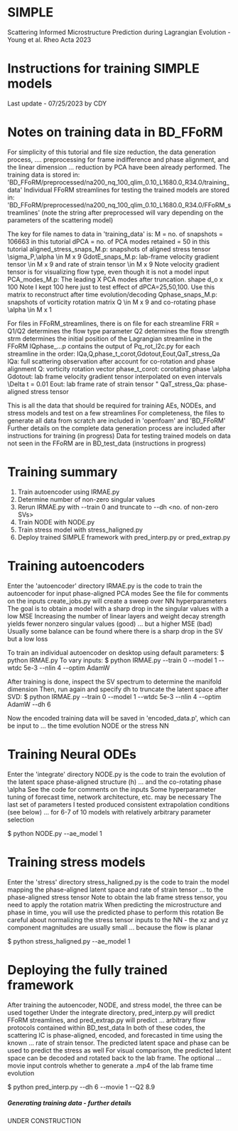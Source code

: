 # SIMPLE
Scattering Informed Microstructure Prediction during Lagrangian Evolution - Young et al. Rheo Acta 2023

# Instructions for training SIMPLE models

Last update - 07/25/2023 by CDY

# Notes on training data in BD_FFoRM #####

For simplicity of this tutorial and file size reduction, the data generation process, ....
preprocessing for frame indifference and phase alignment, and the linear dimension ...
reduction by PCA have been already performed.
The training data is stored in: 'BD_FFoRM/preprocessed/na200_nq_100_qlim_0.10_L1680.0_R34.0/training_data'
Individual FFoRM streamlines for testing the trained models are stored in:
'BD_FFoRM/preprocessed/na200_nq_100_qlim_0.10_L1680.0_R34.0/FFoRM_streamlines'
(note the string after preprocessed will vary depending on the parameters of the scattering model)

The key for file names to data in 'training_data' is:
M = no. of snapshots = 106663 in this tutorial
dPCA = no. of PCA modes retained = 50 in this tutorial
aligned_stress_snaps_M.p: snapshots of aligned stress tensor \sigma_P,\alpha \in M x 9
GdotE_snaps_M.p: lab-frame velocity gradient tensor \in M x 9 and rate of strain tensor \in M x 9
Note velocity gradient tensor is for visualizing flow type, even though it is not a model input
PCA_modes_M.p: The leading X PCA modes after truncation. shape d_o x 100
Note I kept 100 here just to test effect of dPCA=25,50,100. Use this matrix to reconstruct after time evolution/decoding
Qphase_snaps_M.p: snapshots of vorticity rotation matrix Q \in M x 9 and co-rotating phase \alpha \in M x 1

For files in FFoRM_streamlines, there is on file for each streamline
FRR = Q1/Q2 determines the flow type parameter
Q2 determines the flow strength
strm determines the initial position of the Lagrangian streamline in the FFoRM
IQphase_...p contains the output of Pq_rot_l2c.py for each streamline in the order:
IQa,Q,phase_t_corot,Gdotout,Eout,QaT_stress_Qa
IQa: full scattering observation after account for co-rotation and phase alignment
Q: vorticity rotation vector
phase_t_corot: corotating phase \alpha
Gdotout: lab frame velocity gradient tensor interpolated on even intervals \Delta t = 0.01
Eout: lab frame rate of strain tensor "
QaT_stress_Qa: phase-aligned stress tensor

This is all the data that should be required for training AEs, NODEs, and stress models and test on a few streamlines
For completeness, the files to generate all data from scratch are included in 'openfoam' and 'BD_FFoRM'
Further details on the complete data generation process are included after instructions for training (in progress)
Data for testing trained models on data not seen in the FFoRM are in BD_test_data (instructions in progress)

# Training summary

1) Train autoencoder using IRMAE.py
2) Determine number of non-zero singular values
3) Rerun IRMAE.py with --train 0 and truncate to --dh <no. of non-zero SVs>
4) Train NODE with NODE.py
5) Train stress model with stress_haligned.py
6) Deploy trained SIMPLE framework with pred_interp.py or pred_extrap.py

# Training autoencoders

Enter the 'autoencoder' directory
IRMAE.py is the code to train the autoencoder for input phase-aligned PCA modes
See the file for comments on the inputs
create_jobs.py will create a sweep over NN hyperparameters
The goal is to obtain a model with a sharp drop in the singular values with a low MSE
Increasing the number of linear layers and weight decay strength yields fewer nonzero singular values (good) ...
but a higher MSE (bad)
Usually some balance can be found where there is a sharp drop in the SV but a low loss

To train an individual autoencoder on desktop using default parameters:
$ python IRMAE.py
To vary inputs:
$ python IRMAE.py --train 0 --model 1 --wtdc 5e-3 --nlin 4 --optim AdamW

After training is done, inspect the SV spectrum to determine the manifold dimension
Then, run again and specify dh to truncate the latent space after SVD:
$ python IRMAE.py --train 0 --model 1 --wtdc 5e-3 --nlin 4 --optim AdamW --dh 6

Now the encoded training data will be saved in 'encoded_data.p', which can be input to ...
the time evolution NODE or the stress NN

# Training Neural ODEs

Enter the 'integrate' directory
NODE.py is the code to train the evolution of the latent space phase-aligned structure (h) ...
and the co-rotating phase \alpha
See the code for comments on the inputs
Some hyperparameter tuning of forecast time, network architecture, etc. may be necessary
The last set of parameters I tested produced consistent extrapolation conditions (see below) ...
for 6-7 of 10 models with relatively arbitrary parameter selection

$ python NODE.py --ae_model 1

# Training stress models

Enter the 'stress' directory
stress_haligned.py is the code to train the model mapping the phase-aligned latent space and rate of strain tensor ...
to the phase-aligned stress tensor
Note to obtain the lab frame stress tensor, you need to apply the rotation matrix
When predicting the microstructure and phase in time, you will use the predicted phase to perform this rotation
Be careful about normalizing the stress tensor inputs to the NN - the xz and yz component magnitudes are usually small ...
because the flow is planar

$ python stress_haligned.py --ae_model 1

# Deploying the fully trained framework

After training the autoencoder, NODE, and stress model, the three can be used together
Under the integrate directory, pred_interp.py will predict FFoRM streamlines, and pred_extrap.py will predict ...
arbitrary flow protocols contained within BD_test_data
In both of these codes, the scattering IC is phase-aligned, encoded, and forecasted in time using the known ...
rate of strain tensor. The predicted latent space and phase can be used to predict the stress as well
For visual comparison, the predicted latent space can be decoded and rotated back to the lab frame. The optional ...
movie input controls whether to generate a .mp4 of the lab frame time evolution

$ python pred_interp.py --dh 6 --movie 1 --Q2 8.9

##### Generating training data - further details #####

UNDER CONSTRUCTION

